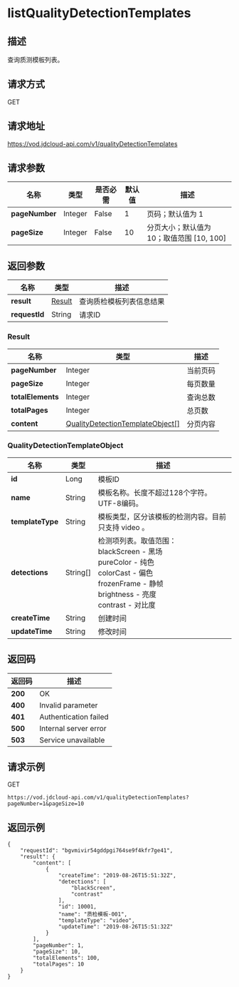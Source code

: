 # listQualityDetectionTemplates


## 描述
查询质测模板列表。


## 请求方式
GET

## 请求地址
https://vod.jdcloud-api.com/v1/qualityDetectionTemplates


## 请求参数
|名称|类型|是否必需|默认值|描述|
|---|---|---|---|---|
|**pageNumber**|Integer|False|1|页码；默认值为 1|
|**pageSize**|Integer|False|10|分页大小；默认值为 10；取值范围 [10, 100]|


## 返回参数
|名称|类型|描述|
|---|---|---|
|**result**|[Result](listqualitydetectiontemplates#result)|查询质检模板列表信息结果|
|**requestId**|String|请求ID|

### <div id="result">Result</div>
|名称|类型|描述|
|---|---|---|
|**pageNumber**|Integer|当前页码|
|**pageSize**|Integer|每页数量|
|**totalElements**|Integer|查询总数|
|**totalPages**|Integer|总页数|
|**content**|[QualityDetectionTemplateObject[]](listqualitydetectiontemplates#qualitydetectiontemplateobject)|分页内容|
### <div id="qualitydetectiontemplateobject">QualityDetectionTemplateObject</div>
|名称|类型|描述|
|---|---|---|
|**id**|Long|模板ID|
|**name**|String|模板名称。长度不超过128个字符。UTF-8编码。<br>|
|**templateType**|String|模板类型，区分该模板的检测内容。目前只支持 video 。|
|**detections**|String[]|检测项列表。取值范围：<br>  blackScreen - 黑场<br>  pureColor - 纯色<br>  colorCast - 偏色<br>  frozenFrame - 静帧<br>  brightness - 亮度<br>  contrast - 对比度<br>|
|**createTime**|String|创建时间|
|**updateTime**|String|修改时间|

## 返回码
|返回码|描述|
|---|---|
|**200**|OK|
|**400**|Invalid parameter|
|**401**|Authentication failed|
|**500**|Internal server error|
|**503**|Service unavailable|

## 请求示例
GET
```
https://vod.jdcloud-api.com/v1/qualityDetectionTemplates?pageNumber=1&pageSize=10

```

## 返回示例
```
{
    "requestId": "bgvmivir54gddpgi764se9f4kfr7ge41", 
    "result": {
        "content": [
            {
                "createTime": "2019-08-26T15:51:32Z", 
                "detections": [
                    "blackScreen", 
                    "contrast"
                ], 
                "id": 10001, 
                "name": "质检模板-001", 
                "templateType": "video", 
                "updateTime": "2019-08-26T15:51:32Z"
            }
        ], 
        "pageNumber": 1, 
        "pageSize": 10, 
        "totalElements": 100, 
        "totalPages": 10
    }
}
```
